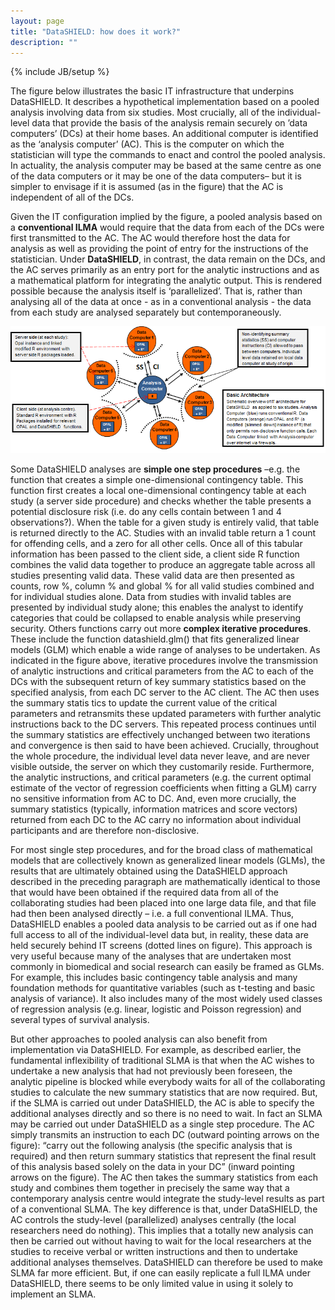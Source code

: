 ```yaml
---
layout: page
title: "DataSHIELD: how does it work?"
description: ""
---
```

{% include JB/setup %}

The figure below illustrates the basic IT infrastructure that underpins DataSHIELD. It describes a hypothetical implementation based on a pooled analysis involving data from six studies. Most crucially, all of the individual-level data that provide the basis of the analysis remain securely on ’data computers’ (DCs) at their home bases. An additional computer is identified as the ‘analysis computer’ (AC). This is the computer on which the statistician will type the commands to enact and control the pooled analysis. In actuality, the analysis computer may be based at the same centre as one of the data computers or it may be one of the data computers– but it is simpler to envisage if it is assumed (as in the figure) that the AC is independent of all of the DCs.

Given the IT configuration implied by the figure, a pooled analysis based on a **conventional ILMA** would require that the data from each of the DCs were first transmitted to the AC. The AC would therefore host the data for analysis as well as providing the point of entry for the instructions of the statistician. Under **DataSHIELD**, in contrast, the data remain on the DCs, and the AC serves primarily as an entry port for the analytic instructions and as a mathematical platform for integrating the analytic output. This is rendered possible because the analysis itself is ‘parallelized’. That is, rather than analysing all of the data at once - as in a conventional analysis - the data from each study are analysed separately but contemporaneously.

![DataSHIELD](/images/HowItWorksPicCompact.png "DataSHIELD")

Some DataSHIELD analyses are **simple one step procedures** –e.g. the function that creates a simple one-dimensional contingency table. This function first creates a local one-dimensional contingency table at each study (a server side procedure) and checks whether the table presents a potential disclosure risk (i.e. do any cells contain between 1 and 4 observations?). When the table for a given study is entirely valid, that table is returned directly to the AC. Studies with an invalid table return a 1 count for offending cells, and a zero for all other cells. Once all of this tabular information has been passed to the client side, a client side R function combines the valid data together to produce an aggregate table across all studies presenting valid data. These valid data are then presented as counts, row %, column % and global % for all valid studies combined and for individual studies alone. Data from studies with invalid tables are presented by individual study alone; this enables the analyst to identify categories that could be collapsed to enable analysis while preserving security. Others functions carry out more **complex iterative procedures**. These include the function datashield.glm() that fits generalized linear models (GLM) which enable a wide range of analyses to be undertaken. As indicated in the figure above, iterative procedures involve the transmission of analytic instructions and critical parameters from the AC to each of the DCs with the subsequent return of key summary statistics based on the specified analysis, from each DC server to the AC client. The AC then uses the summary statis tics to update the current value of the critical parameters and retransmits these updated parameters with further analytic instructions back to the DC servers. This repeated process continues until the summary statistics are effectively unchanged between two iterations and convergence is then said to have been achieved. Crucially, throughout the whole procedure, the individual level data never leave, and are never visible outside, the server on which they customarily reside. Furthermore, the analytic instructions, and critical parameters (e.g. the current optimal estimate of the vector of regression coefficients when fitting a GLM) carry no sensitive information from AC to DC. And, even more crucially, the summary statistics (typically, information matrices and score vectors) returned from each DC to the AC carry no information about individual participants and are therefore non-disclosive.

For most single step procedures, and for the broad class of mathematical models that are collectively known as generalized linear models (GLMs), the results that are ultimately obtained using the DataSHIELD approach described in the preceding paragraph are mathematically identical to those that would have been obtained if the required data from all of the collaborating studies had been placed into one large data file, and that file had then been analysed directly – i.e. a full conventional ILMA. Thus, DataSHIELD enables a pooled data analysis to be carried out as if one had full access to all of the individual-level data but, in reality, these data are held securely behind IT screens (dotted lines on figure). This approach is very useful because many of the analyses that are undertaken most commonly in biomedical and social research can easily be framed as GLMs. For example, this includes basic contingency table analysis and many foundation methods for quantitative variables (such as t-testing and basic analysis of variance). It also includes many of the most widely used classes of regression analysis (e.g. linear, logistic and Poisson regression) and several types of survival analysis.

But other approaches to pooled analysis can also benefit from implementation via DataSHIELD. For example, as described earlier, the fundamental inflexibility of traditional SLMA is that when the AC wishes to undertake a new analysis that had not previously been foreseen, the analytic pipeline is blocked while everybody waits for all of the collaborating studies to calculate the new summary statistics that are now required. But, if the SLMA is carried out under DataSHIELD, the AC is able to specify the additional analyses directly and so there is no need to wait. In fact an SLMA may be carried out under DataSHIELD as a single step procedure. The AC simply transmits an instruction to each DC (outward pointing arrows on the figure): “carry out the following analysis (the specific analysis that is required) and then return summary statistics that represent the final result of this analysis based solely on the data in your DC” (inward pointing arrows on the figure). The AC then takes the summary statistics from each study and combines them together in precisely the same way that a contemporary analysis centre would integrate the study-level results as part of a conventional SLMA. The key difference is that, under DataSHIELD, the AC controls the study-level (parallelized) analyses centrally (the local researchers need do nothing). This implies that a totally new analysis can then be carried out without having to wait for the local researchers at the studies to receive verbal or written instructions and then to undertake additional analyses themselves. DataSHIELD can therefore be used to make SLMA far more efficient. But, if one can easily replicate a full ILMA under DataSHIELD, there seems to be only limited value in using it solely to implement an SLMA.